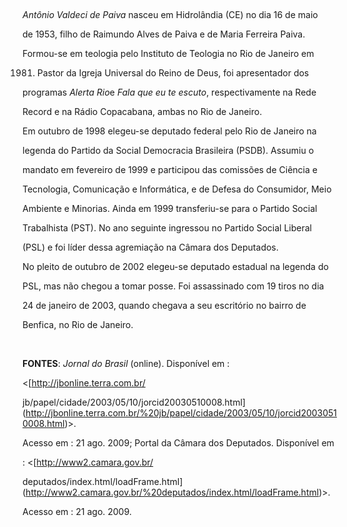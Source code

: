 

 



*Antônio Valdeci de Paiva* nasceu em Hidrolândia (CE) no dia 16 de maio

de 1953, filho de Raimundo Alves de Paiva e de Maria Ferreira Paiva.



Formou-se em teologia pelo Instituto de Teologia no Rio de Janeiro em

1981. Pastor da Igreja Universal do Reino de Deus, foi apresentador dos

programas *Alerta Rio*e *Fala que eu te escuto*, respectivamente na Rede

Record e na Rádio Copacabana, ambas no Rio de Janeiro.



Em outubro de 1998 elegeu-se deputado federal pelo Rio de Janeiro na

legenda do Partido da Social Democracia Brasileira (PSDB). Assumiu o

mandato em fevereiro de 1999 e participou das comissões de Ciência e

Tecnologia, Comunicação e Informática, e de Defesa do Consumidor, Meio

Ambiente e Minorias. Ainda em 1999 transferiu-se para o Partido Social

Trabalhista (PST). No ano seguinte ingressou no Partido Social Liberal

(PSL) e foi líder dessa agremiação na Câmara dos Deputados.



No pleito de outubro de 2002 elegeu-se deputado estadual na legenda do

PSL, mas não chegou a tomar posse. Foi assassinado com 19 tiros no dia

24 de janeiro de 2003, quando chegava a seu escritório no bairro de

Benfica, no Rio de Janeiro.



 



**FONTES**: *Jornal do Brasil* (online). Disponível em :

\<[http://jbonline.terra.com.br/

jb/papel/cidade/2003/05/10/jorcid20030510008.html](http://jbonline.terra.com.br/%20jb/papel/cidade/2003/05/10/jorcid20030510008.html)\>.

Acesso em : 21 ago. 2009; Portal da Câmara dos Deputados. Disponível em

: \<[http://www2.camara.gov.br/

deputados/index.html/loadFrame.html](http://www2.camara.gov.br/%20deputados/index.html/loadFrame.html)\>.

Acesso em : 21 ago. 2009.



 

